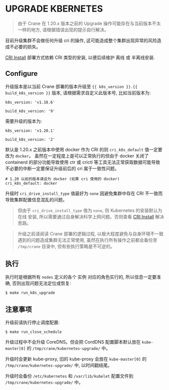 # UPGRADE KBERNETES

> 由于 Crane 在 1.20.x 版本之前的 Upgrade 操作可能存在与当前版本不太一样的地方, 请根据错误出现的提示自行解决。

目前升级集群不会做任何升级 cri 的操作, 这可能造成整个集群出现异常的风险造成不必要的损失。

[CRI Install](./CRI_INSTALL.md) 部署方式依赖 CRI 类型的安装, 以便后续维护 离线 或 半离线安装.

## Configure

升级版本是以当前 Crane 部署的版本升级至 `{{ k8s_version }}.{{ build_k8s_version }}` 版本, 请根据需求自定义此版本号, 比如当前版本为:

```
k8s_version: 'v1.18.6'

build_k8s_version: '9'
```

需要升级的版本为:

```
k8s_version: 'v1.20.1'

build_k8s_version: '2'
```

默认是 1.20.x 之前版本中使用 docker 作为 CRI 的则 `cri_k8s_default` 值一定要改为 `docker`。 虽然在一定程度上是可以正常执行的但由于 docker 关闭了 containerd 的部分功能导致使用 ctr 或 crictl 等工具无法正常获取数据可能导致不必要的中断一定要保证升级前后的 cri 属于一致性问题。

```
# 1.20 以前的版本请设为 docker (如果 cri 使用的 docker)
cri_k8s_default: docker
```

升级时 `cri_drive_install_type` 值最好为 `none` 因避免集群中存在 CRI 不一致而导致集群配置信息混乱的问题。

> 但由于 `cri_drive_install_type` 值为 `none`, 则 Kubernetes 的安装默认为 在线 安装, 所以需要通过自身解决科学上网问题。否则查看 [CRI Install](./CRI_INSTALL.md) 解决思路。 

> 升级之前请阅读 Crane 部署的逻辑过程, 以极大程度避免与自身环境不一致遇到的问题造成集群无法正常使用, 虽然在执行所有操作之前都会备份至 `/tmp/crane` 目录中, 但有些执行策略是不可逆的。

## 执行

执行时是根据所有 `nodes` 定义的各个 实例 对应的角色实行的, 所以信息一定要准确, 否则出现问题无法定位或恢复:

```
$ make run_k8s_upgrade
```

## 注意事项

升级前请执行停止调度配置:

```
$ make run_close_schedule
```

升级过程中不会升级 CoreDNS。但会把 CordDNS 配置脚本默认放在 `kube-master[0]` 的 `/tmp/crane/kubernetes-upgrade/` 中。

升级时会更新 kube-proxy, 旧的 kube-proxy 会放在 `kube-master[0]` 的 `/tmp/crane/kubernetes-upgrade/` 中, 以时间戳结尾。

升级时会备份 `/etc/kubernetes` 和 `/var/lib/kubelet` 配置文件到 `/tmp/crane/kubernetes-upgrade/` 中。